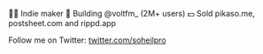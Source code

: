 👨‍💻 Indie maker
🚀 Building @voltfm_ (2M+ users)
💵 Sold pikaso.me, postsheet.com and rippd.app

Follow me on Twitter: [twitter.com/soheilpro](https://twitter.com/soheilpro)
